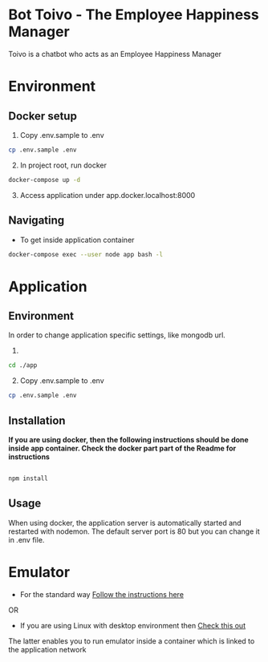 Bot Toivo - The Employee Happiness Manager
===============================
Toivo is a chatbot who acts as an Employee Happiness Manager


# Environment

## Docker setup

1. Copy .env.sample to .env

```bash
cp .env.sample .env

```
2. In project root, run docker

```bash
docker-compose up -d

```
3. Access application under app.docker.localhost:8000

## Navigating

* To get inside application container
```bash
docker-compose exec --user node app bash -l
```

# Application

## Environment

In order to change application specific settings, like mongodb url.

1. 

```bash
cd ./app

```

2. Copy .env.sample to .env

```bash
cp .env.sample .env

```

## Installation
**If you are using docker, then the following instructions should be done inside app container. Check the docker part 
part of the Readme for instructions**
```bash

npm install

```

## Usage

When using docker, the application server is automatically started and restarted with nodemon.
The default server port is 80 but you can change it in .env file.

# Emulator

* For the standard way <a href="https://github.com/Microsoft/BotFramework-Emulator"> Follow the instructions here</a>

OR

* If you are using Linux with desktop environment then <a href="https://github.com/MartinAnt/botframework-emulator-dockerized"> Check this out</a>

The latter enables you to run emulator inside a container which is linked to the application network